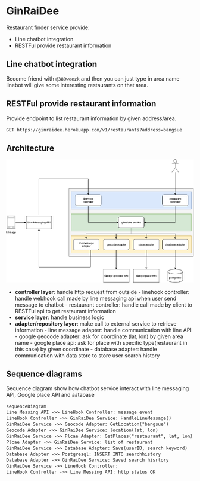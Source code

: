 # GinRaiDee

Restaurant finder service provide:

 - Line chatbot integration
 - RESTFul provide restaurant information

## Line chatbot integration

Become friend with `@389weezk` and then you can just type in area name linebot will give some interesting restaurants on that area.

## RESTFul provide restaurant information

Provide endpoint to list restaurant information by given address/area.

    GET https://ginraidee.herokuapp.com/v1/restaurants?address=bangsue

## Architecture

![enter image description here](https://raw.githubusercontent.com/tsongpon/ginraidee/master/diagram/architecture.png)

- **controller layer**: handle http request from outside
		- linehook controller: handle webhook call made by line messaging api when user send message to chatbot
		- restaurant controller: handle call  made by client to RESTFul api to get restaurant information 
- **service layer**: handle business logic
- **adapter/repository layer**: make call to external service to retrieve information
		- line message adapter: handle communication with line API
		- google geocode adapter: ask for coordinate (lat, lon) by given area name
		- google place api: ask for place with specific type(restaurant in this case) by 	given coordinate
		- database adapter: handle communication with data store to store user search history

## Sequence diagrams

Sequence diagram show how chatbot service interact with line messaging API, Google place API and aatabase

```mermaid
sequenceDiagram
Line Messing API ->> LineHook Controller: message event
LineHook Controller ->> GinRaiDee Service: HandleLineMessage()
GinRaiDee Service ->> Geocode Adapter: GetLocation("bangsue")
Geocode Adapter ->> GinRaiDee Service: location(lat, lon)
GinRaiDee Service ->> Plcae Adapter: GetPlaces("restaurant", lat, lon)
Plcae Adapter ->> GinRaiDee Service: list of restaurant
GinRaiDee Service ->> Database Adapter: Save(userID, search keyword)
Database Adapter ->> Postgresql: INSERT INTO searchhistory
Database Adapter ->> GinRaiDee Service: Saved search hisrtory
GinRaiDee Service ->> LineHook Controller: 
LineHook Controller ->> Line Messing API: http status OK
```